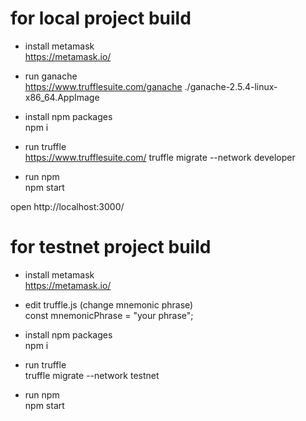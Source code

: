 # for local project build

- install metamask  
	https://metamask.io/
- run ganache  
https://www.trufflesuite.com/ganache
	./ganache-2.5.4-linux-x86_64.AppImage

- install npm packages  
	npm i	
	
- run truffle  
	https://www.trufflesuite.com/
	truffle migrate --network developer
 
 - run npm  
	npm start
 
 open http://localhost:3000/
 
# for testnet project build

- install metamask  
	https://metamask.io/
	
- edit truffle.js (change mnemonic phrase)  
	const mnemonicPhrase = "your phrase";

- install npm packages  
	npm i	
- run truffle  
 	truffle migrate --network testnet

- run npm  
 	npm start
